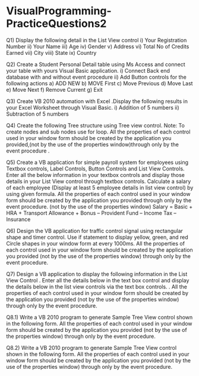 # VisualProgramming-PracticeQuestions2

Q1)
Display the following detail in the List View control
i) Your Registration Number
ii) Your Name
iii) Age
iv) Gender
v) Address
vi) Total No of Credits Earned
vii) City
viii) State
ix) Country

Q2)
Create a Student Personal Detail table using Ms Access and connect your table with yours
Visual Basic application.
i) Connect Back end database with and without event procedure
ii) Add Button controls for the following actions
a) ADD NEW
b) MOVE First
c) Move Previous 
d) Move Last
e) Move Next
f) Remove Current 
g) Exit

Q3)
Create VB 2010 automation with Excel .Display the following results in your Excel
Worksheet through Visual Basic.
i) Addition of 5 numbers
ii) Subtraction of 5 numbers

Q4)
Create the following Tree structure using Tree view control. Note: To create nodes and sub
nodes use for loop.
All the properties of each control used in your window form should be created by the application you provided,(not by the use of the properties window)through only by the event procedure .

Q5)
Create a VB application for simple payroll system for employees using Textbox controls, Label Controls, Button Controls and List View Controls. Enter all the below information in your textbox controls and display those details in your List View control through textbox controls. Calculate a salary of each employee (Display at least 5 employee details in list view control) by using given formula. All the properties of each control used in your window form should be created by the application you provided through only by the event procedure. (not by the use of the properties window)
Salary = Basic + HRA + Transport Allowance + Bonus – Provident Fund – Income Tax – Insurance

Q6)
Design the VB application for traffic control signal using rectangular shape and timer control. Use if statement to display yellow, green, and red Circle shapes in your window form at every 1000ms. All the properties of each control used in your window form should be created by the application you provided (not by the use of the properties window) through only by the event procedure.

Q7)
Design a VB application to display the following information in the List View Control . Enter all the details below in the text box control and display the details below in the list view controls via the text box controls. . All the properties of each control used in your window form should be created by the application you provided (not by the use of the properties window) through only by the event procedure.

Q8.1)
Write a VB 2010 program to generate Sample Tree View control shown in the following form. All the properties of each control used in your window form should be created by the application you provided (not by the use of the properties window) through only by the event procedure.

Q8.2)
Write a VB 2010 program to generate Sample Tree View control shown in the following form. All the properties of each control used in your window form should be created by the application you provided (not by the use of the properties window) through only by the event procedure.

